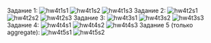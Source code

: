 Задание 1:
![hw4t1s1](https://github.com/user-attachments/assets/e477f17d-04cf-4c27-9284-1a134b246db6)
![hw4t1s2](https://github.com/user-attachments/assets/e60a9b85-f2b0-49d2-a698-ec04f2d450d2)
![hw4t1s3](https://github.com/user-attachments/assets/95a4402c-ef09-4a02-a559-6c6464927c3e)
Задание 2:
![hw4t2s1](https://github.com/user-attachments/assets/e928eb9f-c1c5-4db7-bf7e-a075342564fb)
![hw4t2s2](https://github.com/user-attachments/assets/36e17341-ab90-40e9-bedc-17727edfd5cb)
![hw4t2s3](https://github.com/user-attachments/assets/fd3896c5-3ee1-40f4-9a8f-81c02912c691)
Задание 3:
![hw4t3s1](https://github.com/user-attachments/assets/32903b69-7dbf-4f95-a886-2c60242dd880)
![hw4t3s2](https://github.com/user-attachments/assets/2134c4c6-8e19-469a-aeb9-9e17dc99f622)
![hw4t3s3](https://github.com/user-attachments/assets/5915b495-04a9-4ce7-ae74-a1a310f71963)
Задание 4:
![hw4t4s1](https://github.com/user-attachments/assets/13a1fd6f-eb96-4346-bef8-e2d7934bc257)
![hw4t4s2](https://github.com/user-attachments/assets/f7656b7c-e4c6-4f39-9e06-404d9f2aa7d2)
![hw4t4s3](https://github.com/user-attachments/assets/c7284251-8637-46e3-a9b8-afb76ca92350)
Задание 5 (только aggregate):
![hw4t5s1](https://github.com/user-attachments/assets/36bc3372-2014-4ef4-9f01-c3ff1a837f4f)
![hw4t5s2](https://github.com/user-attachments/assets/732a710d-a6d6-4592-86ca-2b8cc286e7ea)
